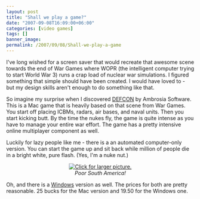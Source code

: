 ```yaml
---
layout: post
title: "Shall we play a game?"
date: "2007-09-08T16:09:00+06:00"
categories: [video games]
tags: []
banner_image: 
permalink: /2007/09/08/Shall-we-play-a-game
---
```


I've long wished for a screen saver that would recreate that awesome scene towards the end of War Games where WOPR (the intelligent computer trying to start World War 3) runs a crap load of nuclear war simulations. I figured something that simple should have been created. I would have loved to - but my design skills aren't enough to do something like that.

So imagine my surprise when I discovered <a href="http://www.ambrosiasw.com/games/defcon/">DEFCON</a> by Ambrosia Software. This is a Mac game that is heavily based on that scene from War Games. You start off placing ICBMs, radars, air bases, and naval units. Then you start kicking butt. By the time the nukes fly, the game is quite intense as you have to manage your entire war effort. The game has a pretty intensive online multiplayer component as well.

Luckily for lazy people like me - there is a an automated computer-only version. You can start the game up and sit back while million of people die in a bright white, pure flash. (Yes, I'm a nuke nut.)

<p align="center">
<a href="http://www.raymondcamden.com/images/war_thumb.jpg">
<img src="https://static.raymondcamden.com/images/cfjedi/war.jpg" title="Click for larger picture."></a><br />
<i>Poor South America!</i>
</p>

Oh, and there is a <a href="http://www.everybody-dies.com/">Windows</a> version as well. The prices for both are pretty reasonable. 25 bucks for the Mac version and 19.50 for the Windows one.